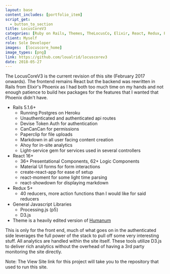 ```yaml
---
layout: base
content_includes: [portfolio_item]
script_get:
  - button_to_section
title: LocusCoreV3
categories: [Ruby on Rails, Themes, TheLocusCo, Elixir, React, Redux, Phoenix]
client: Myself
role: Sole Developer
images:  [locuscore_home]
image_types: [png]
link: https://github.com/loualrid/locuscorev3
date: 2018-05-27
---
```


The LocusCoreV3 is the current revision of this site (February 2017 onwards). The frontend remains React but the backend was rewritten in Rails from Elixir's Phoenix as I had both too much time on my hands and not enough patience to build hex packages for the features that I wanted that Phoenix didn't have.

- Rails 5.1.6+
    - Running Postgres on Heroku
    - Unauthenticated and authenticated api routes
    - Devise Token Auth for authentication
    - CanCanCan for permissions
    - Paperclip for file uploads
    - Markdown in all user facing content creation
    - Ahoy for in-site analytics
    - Light-service gem for services used in several controllers
- React 16+
    - 36+ Presentational Components, 62+ Logic Components
    - Material UI forms for form interactions
    - create-react-app for ease of setup
    - react-moment for some light time parsing
    - react-showdown for displaying markdown
- Redux 5+
    - 40 reducers, more action functions than I would like for said reducers
- General Javascript Libraries
    - Processing.js (p5)
    - D3.js
- Theme is a heavily edited version of [Humanum](http://themeforest.net/item/humanum-responsive-vcard-template/5230208)

This is only for the front end, much of what goes on in the authenticated side leverages the full power of the stack to pull off some very interesting stuff. All analytics are handled within the site itself. These tools utilize D3.js to deliver rich analytics without the overhead of having a 3rd party monitoring the site directly.

Note: The View Site link for this project will take you to the repository that used to run this site.
